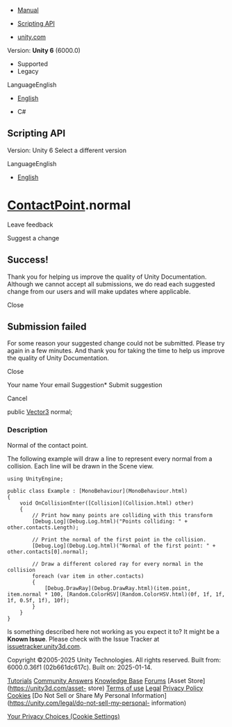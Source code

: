 [ ]()

  * [Manual](../Manual/index.html)
  * [Scripting API](../ScriptReference/index.html)

  * [unity.com](https://unity.com/)

Version: **Unity 6** (6000.0)

  * Supported
  * Legacy

LanguageEnglish

  * [English]()

  * C#

[ ](https://docs.unity3d.com)

## Scripting API

Version: Unity 6 Select a different version

LanguageEnglish

  * [English]()

#  [ContactPoint](ContactPoint.html).normal

Leave feedback

Suggest a change

## Success!

Thank you for helping us improve the quality of Unity Documentation. Although
we cannot accept all submissions, we do read each suggested change from our
users and will make updates where applicable.

Close

## Submission failed

For some reason your suggested change could not be submitted. Please <a>try
again</a> in a few minutes. And thank you for taking the time to help us
improve the quality of Unity Documentation.

Close

Your name Your email Suggestion* Submit suggestion

Cancel

[ ]()

public [Vector3](Vector3.html) normal;

### Description

Normal of the contact point.

The following example will draw a line to represent every normal from a
collision. Each line will be drawn in the Scene view.

    
    
    using UnityEngine;  
      
    public class Example : [MonoBehaviour](MonoBehaviour.html)
    {
        void OnCollisionEnter([Collision](Collision.html) other)
        {
            // Print how many points are colliding with this transform
            [Debug.Log](Debug.Log.html)("Points colliding: " + other.contacts.Length);  
      
            // Print the normal of the first point in the collision.
            [Debug.Log](Debug.Log.html)("Normal of the first point: " + other.contacts[0].normal);  
      
            // Draw a different colored ray for every normal in the collision
            foreach (var item in other.contacts)
            {
                [Debug.DrawRay](Debug.DrawRay.html)(item.point, item.normal * 100, [Random.ColorHSV](Random.ColorHSV.html)(0f, 1f, 1f, 1f, 0.5f, 1f), 10f);
            }
        }
    }
    

Is something described here not working as you expect it to? It might be a
**Known Issue**. Please check with the Issue Tracker at
[issuetracker.unity3d.com](https://issuetracker.unity3d.com).

Copyright ©2005-2025 Unity Technologies. All rights reserved. Built from:
6000.0.36f1 (02b661dc617c). Built on: 2025-01-14.

[Tutorials](https://unity3d.com/learn) [Community
Answers](https://answers.unity3d.com) [Knowledge
Base](https://support.unity3d.com/hc/en-us)
[Forums](https://forum.unity3d.com) [Asset Store](https://unity3d.com/asset-
store) [Terms of use](https://docs.unity3d.com/Manual/TermsOfUse.html)
[Legal](https://unity.com/legal) [Privacy
Policy](https://unity.com/legal/privacy-policy)
[Cookies](https://unity.com/legal/cookie-policy) [Do Not Sell or Share My
Personal Information](https://unity.com/legal/do-not-sell-my-personal-
information)

[Your Privacy Choices (Cookie Settings)](javascript:void\(0\);)

